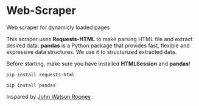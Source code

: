 # Web-Scraper
Web scraper for dynamicly loaded pages

This scraper uses **Requests-HTML** to make parsing HTML file and extract desired data. **pandas** is a Python package that provides fast, flexible and expressive data structures. We use it to structurized extracted data.

Before starting, make sure you have installed **HTMLSession** and **pandas**!

```
pip install requests-html
```
```
pip install pandas
```

Inspared by [John Watson Rooney](https://www.youtube.com/c/JohnWatsonRooney/videos)

